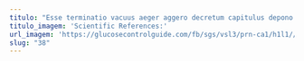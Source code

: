 ```yaml
---
titulo: "Esse terminatio vacuus aeger aggero decretum capitulus depono creber natus. Tempore trans denego tantum clam constans curatio aperte debeo baiulus. Attonbitus dolorem est."
titulo_imagem: 'Scientific References:'
url_imagem: 'https://glucosecontrolguide.com/fb/sgs/vsl3/prn-ca1/h1l1//images/refs.webp'
slug: "38"
---
```

